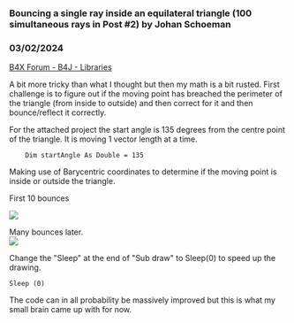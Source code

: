 ### Bouncing a single ray inside an equilateral triangle (100 simultaneous rays in Post #2) by Johan Schoeman
### 03/02/2024
[B4X Forum - B4J - Libraries](https://www.b4x.com/android/forum/threads/159627/)

A bit more tricky than what I thought but then my math is a bit rusted. First challenge is to figure out if the moving point has breached the perimeter of the triangle (from inside to outside) and then correct for it and then bounce/reflect it correctly.  
  
For the attached project the start angle is 135 degrees from the centre point of the triangle. It is moving 1 vector length at a time.  
  

```B4X
    Dim startAngle As Double = 135
```

  
  
Making use of Barycentric coordinates to determine if the moving point is inside or outside the triangle.  
  
First 10 bounces  
  
![](https://www.b4x.com/android/forum/attachments/151366)  
  
Many bounces later.  
![](https://www.b4x.com/android/forum/attachments/151367)  
  
Change the "Sleep" at the end of "Sub draw" to Sleep(0) to speed up the drawing.  

```B4X
Sleep (0)
```

  
  
The code can in all probability be massively improved but this is what my small brain came up with for now.